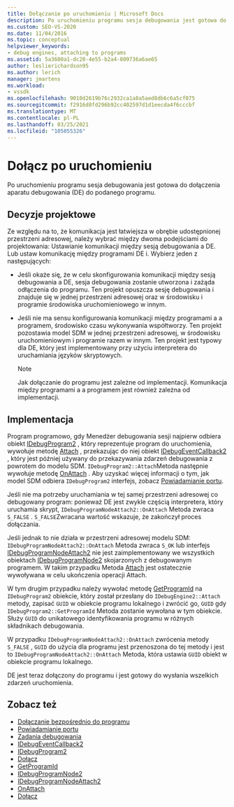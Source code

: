 ```yaml
---
title: Dołączanie po uruchomieniu | Microsoft Docs
description: Po uruchomieniu programu sesja debugowania jest gotowa do dołączenia aparatu debugowania do programu. Wybierz podejście projektowe do komunikacji z aparatem debugowania.
ms.custom: SEO-VS-2020
ms.date: 11/04/2016
ms.topic: conceptual
helpviewer_keywords:
- debug engines, attaching to programs
ms.assetid: 5a3600a1-dc20-4e55-b2a4-809736a6ae65
author: leslierichardson95
ms.author: lerich
manager: jmartens
ms.workload:
- vssdk
ms.openlocfilehash: 9010d2619b76c2932ca1a8a5aed8db6c6a5cf075
ms.sourcegitcommit: f2916d8fd296b92cc402597d1d1eecda4f6cccbf
ms.translationtype: MT
ms.contentlocale: pl-PL
ms.lasthandoff: 03/25/2021
ms.locfileid: "105055326"
---
```

# <a name="attach-after-a-launch"></a>Dołącz po uruchomieniu
Po uruchomieniu programu sesja debugowania jest gotowa do dołączenia aparatu debugowania (DE) do podanego programu.

## <a name="design-decisions"></a>Decyzje projektowe
 Ze względu na to, że komunikacja jest łatwiejsza w obrębie udostępnionej przestrzeni adresowej, należy wybrać między dwoma podejściami do projektowania: Ustawianie komunikacji między sesją debugowania a DE. Lub ustaw komunikację między programami DE i. Wybierz jeden z następujących:

- Jeśli okaże się, że w celu skonfigurowania komunikacji między sesją debugowania a DE, sesja debugowania zostanie utworzona i zażąda odłączenia do programu. Ten projekt opuszcza sesję debugowania i znajduje się w jednej przestrzeni adresowej oraz w środowisku i programie środowiska uruchomieniowego w innym.

- Jeśli nie ma sensu konfigurowania komunikacji między programami a a programem, środowisko czasu wykonywania współtworzy. Ten projekt pozostawia model SDM w jednej przestrzeni adresowej, w środowisku uruchomieniowym i programie razem w innym. Ten projekt jest typowy dla DE, który jest implementowany przy użyciu interpretera do uruchamiania języków skryptowych.

    > [!NOTE]
    > Jak dołączanie do programu jest zależne od implementacji. Komunikacja między programami a a programem jest również zależna od implementacji.

## <a name="implementation"></a>Implementacja
 Program programowo, gdy Menedżer debugowania sesji najpierw odbiera obiekt [IDebugProgram2](../../extensibility/debugger/reference/idebugprogram2.md) , który reprezentuje program do uruchomienia, wywołuje metodę [Attach](../../extensibility/debugger/reference/idebugprogram2-attach.md) , przekazując do niej obiekt [IDebugEventCallback2](../../extensibility/debugger/reference/idebugeventcallback2.md) , który jest później używany do przekazywania zdarzeń debugowania z powrotem do modelu SDM. `IDebugProgram2::Attach`Metoda następnie wywołuje metodę [OnAttach](../../extensibility/debugger/reference/idebugprogramnodeattach2-onattach.md) . Aby uzyskać więcej informacji o tym, jak model SDM odbiera `IDebugProgram2` interfejs, zobacz [Powiadamianie portu](../../extensibility/debugger/notifying-the-port.md).

 Jeśli nie ma potrzeby uruchamiania w tej samej przestrzeni adresowej co debugowany program: ponieważ DE jest zwykle częścią interpretera, który uruchamia skrypt, `IDebugProgramNodeAttach2::OnAttach` Metoda zwraca `S_FALSE` . `S_FALSE`Zwracana wartość wskazuje, że zakończył proces dołączania.

 Jeśli jednak to nie działa w przestrzeni adresowej modelu SDM: `IDebugProgramNodeAttach2::OnAttach` Metoda zwraca `S_OK` lub interfejs [IDebugProgramNodeAttach2](../../extensibility/debugger/reference/idebugprogramnodeattach2.md) nie jest zaimplementowany we wszystkich obiektach [IDebugProgramNode2](../../extensibility/debugger/reference/idebugprogramnode2.md) skojarzonych z debugowanym programem. W takim przypadku Metoda [Attach](../../extensibility/debugger/reference/idebugengine2-attach.md) jest ostatecznie wywoływana w celu ukończenia operacji Attach.

 W tym drugim przypadku należy wywołać metodę [GetProgramId](../../extensibility/debugger/reference/idebugprogram2-getprogramid.md) na `IDebugProgram2` obiekcie, który został przesłany do `IDebugEngine2::Attach` metody, zapisać `GUID` w obiekcie programu lokalnego i zwrócić go, `GUID` gdy `IDebugProgram2::GetProgramId` Metoda zostanie wywołana w tym obiekcie. Służy `GUID` do unikatowego identyfikowania programu w różnych składnikach debugowania.

 W przypadku `IDebugProgramNodeAttach2::OnAttach` zwrócenia metody `S_FALSE` , `GUID` do użycia dla programu jest przenoszona do tej metody i jest to `IDebugProgramNodeAttach2::OnAttach` Metoda, która ustawia `GUID` obiekt w obiekcie programu lokalnego.

 DE jest teraz dołączony do programu i jest gotowy do wysłania wszelkich zdarzeń uruchomienia.

## <a name="see-also"></a>Zobacz też
- [Dołączanie bezpośrednio do programu](../../extensibility/debugger/attaching-directly-to-a-program.md)
- [Powiadamianie portu](../../extensibility/debugger/notifying-the-port.md)
- [Zadania debugowania](../../extensibility/debugger/debugging-tasks.md)
- [IDebugEventCallback2](../../extensibility/debugger/reference/idebugeventcallback2.md)
- [IDebugProgram2](../../extensibility/debugger/reference/idebugprogram2.md)
- [Dołącz](../../extensibility/debugger/reference/idebugprogram2-attach.md)
- [GetProgramId](../../extensibility/debugger/reference/idebugprogram2-getprogramid.md)
- [IDebugProgramNode2](../../extensibility/debugger/reference/idebugprogramnode2.md)
- [IDebugProgramNodeAttach2](../../extensibility/debugger/reference/idebugprogramnodeattach2.md)
- [OnAttach](../../extensibility/debugger/reference/idebugprogramnodeattach2-onattach.md)
- [Dołącz](../../extensibility/debugger/reference/idebugengine2-attach.md)
